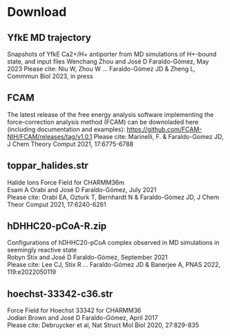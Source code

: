 # Download

## YfkE MD trajectory
Snapshots of YfkE Ca2+/H+ antiporter from MD simulations of H+-bound state, and input files
Wenchang Zhou and José D Faraldo-Gómez, May 2023
Please cite: Niu W, Zhou W ... Faraldo-Gómez JD & Zheng L, Commmun Biol 2023, in press

## FCAM 
The latest release of the free energy analysis software implementing the 
force-correction analysis method (FCAM) can be downoladed here (including documentation and examples):
https://github.com/FCAM-NIH/FCAM/releases/tag/v1.0.1
Please cite: Marinelli, F. & Faraldo-Gomez JD, J Chem Theory Comput 2021, 17:6775-6788

## toppar_halides.str
Halide Ions Force Field for CHARMM36m  
Esam A Orabi and José D Faraldo-Gómez, July 2021  
Please cite: Orabi EA, Ozturk T, Bernhardt N & Faraldo-Gómez JD, J Chem Theor Comput 2021, 17:6240-6261 

## hDHHC20-pCoA-R.zip  
Configurations of hDHHC20-pCoA complex observed in MD simulations in seemingly reactive state  
Robyn Stix and José D Faraldo-Gómez, September 2021   
Please cite: Lee CJ, Stix R ... Faraldo-Gómez JD & Banerjee A, PNAS 2022, 119:e2022050119

## hoechst-33342-c36.str 
Force Field for Hoechst 33342 for CHARMM36   
Jodian Brown and José D Faraldo-Gómez, April 2017    
Please cite: Debruycker et al, Nat Struct Mol Biol 2020, 27:829-835 
